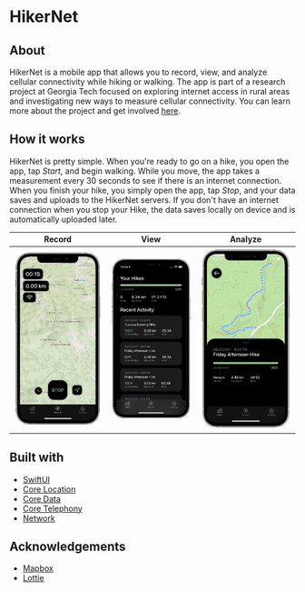 # HikerNet

## About

HikerNet is a mobile app that allows you to record, view, and analyze cellular connectivity while hiking or walking. The app is part of a research project at Georgia Tech focused on exploring internet access in rural areas and investigating new ways to measure cellular connectivity. You can learn more about the project and get involved [here](https://hikernet.rnoc.gatech.edu).

## How it works

HikerNet is pretty simple. When you're ready to go on a hike, you open the app, tap *Start*, and begin walking. While you move, the app takes a measurement every 30 seconds to see if there is an internet connection. When you finish your hike, you simply open the app, tap *Stop*, and your data saves and uploads to the HikerNet servers. If you don't have an internet connection when you stop your Hike, the data saves locally on device and is automatically uploaded later.

| Record | View | Analyze |
| :---: | :---: | :---: |
| ![HikerNet Record Screenshot][record-screenshot] | ![HikerNet Hikes Screenshot][hikes-screenshot] | ![HikerNet Detail Screenshot][detail-screenshot] |

## Built with

* [SwiftUI](https://developer.apple.com/documentation/swiftui)
* [Core Location](https://developer.apple.com/documentation/corelocation)
* [Core Data](https://developer.apple.com/documentation/coredata)
* [Core Telephony](https://developer.apple.com/documentation/coretelephony)
* [Network](https://developer.apple.com/documentation/network)

## Acknowledgements

* [Mapbox](https://www.mapbox.com)
* [Lottie](https://airbnb.design/lottie/)

[record-screenshot]: Images/hikernet-record-ss.png
[hikes-screenshot]: Images/hikernet-hikes-ss.png
[detail-screenshot]: Images/hikernet-detail-ss.png
